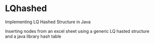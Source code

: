 # LQhashed
Implementing LQ Hashed Structure in Java

Inserting nodes from an excel sheet using a generic LQ hasted structure and a java library hash table
